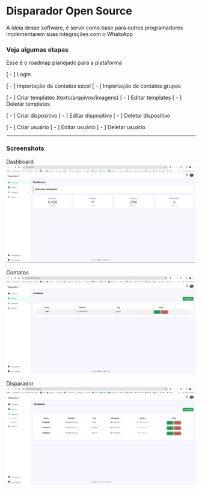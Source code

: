 # Disparador Open Source

A ideia desse software, é servir como base para outros programadores implementarem suas integrações com o WhatsApp 

### Veja algumas etapas

Esse é o roadmap planejado para a plataforma 

[ - ]   Login

[ - ]   Importação de contatos excel
[ - ]   Importação de contatos grupos

[ - ]   Criar templates (texto/arquivos/imagens)
[ - ]   Editar templates
[ - ]   Deletar templates 

[ - ]   Criar dispositivo
[ - ]   Editar dispositivo
[ - ]   Deletar dispositivo

[ - ]   Criar usuário
[ - ]   Editar usuário
[ - ]   Deletar usuário

-------------------------------

### Screenshots
Dashboard
![Dashboard](image.png)

Contatos
![Contatos](image-1.png)

Disparador
![Disparador](image-2.png)